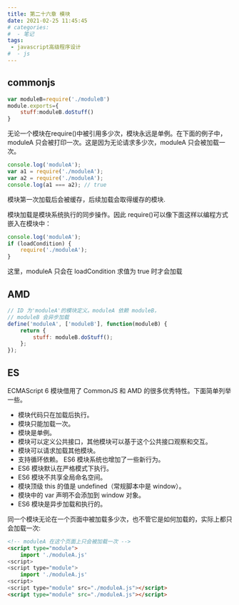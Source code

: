 ```yaml
---
title: 第二十六章 模块
date: 2021-02-25 11:45:45
# categories:
#  - 笔记
tags:
 - javascript高级程序设计
#  - js
---
```


## commonjs

```js
var moduleB=require('./moduleB')
module.exports={
    stuff:moduleB.doStuff()
}
```

无论一个模块在require()中被引用多少次，模块永远是单例。在下面的例子中，moduleA 只会被打印一次。这是因为无论请求多少次，moduleA 只会被加载一次。
```js
console.log('moduleA');
var a1 = require('./moduleA');
var a2 = require('./moduleA');
console.log(a1 === a2); // true
```
模块第一次加载后会被缓存，后续加载会取得缓存的模块.

模块加载是模块系统执行的同步操作。因此 require()可以像下面这样以编程方式嵌入在模块中：
```js
console.log('moduleA');
if (loadCondition) {
    require('./moduleA');
}
```
这里，moduleA 只会在 loadCondition 求值为 true 时才会加载

## AMD

```js
// ID 为'moduleA'的模块定义。moduleA 依赖 moduleB，
// moduleB 会异步加载
define('moduleA', ['moduleB'], function(moduleB) {
    return {
        stuff: moduleB.doStuff();
    };
});
```

## ES

ECMAScript 6 模块借用了 CommonJS 和 AMD 的很多优秀特性。下面简单列举一些。
- 模块代码只在加载后执行。
- 模块只能加载一次。
- 模块是单例。
- 模块可以定义公共接口，其他模块可以基于这个公共接口观察和交互。
- 模块可以请求加载其他模块。
- 支持循环依赖。
ES6 模块系统也增加了一些新行为。
- ES6 模块默认在严格模式下执行。
- ES6 模块不共享全局命名空间。
- 模块顶级 this 的值是 undefined（常规脚本中是 window）。
- 模块中的 var 声明不会添加到 window 对象。
- ES6 模块是异步加载和执行的。

同一个模块无论在一个页面中被加载多少次，也不管它是如何加载的，实际上都只会加载一次:

```html
<!-- moduleA 在这个页面上只会被加载一次 -->
<script type="module">
    import './moduleA.js'
<script>
<script type="module">
    import './moduleA.js'
<script>
<script type="module" src="./moduleA.js"></script>
<script type="module" src="./moduleA.js"></script>
```